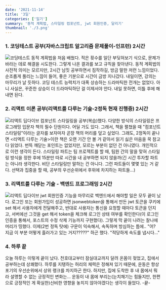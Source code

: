 ```yaml
---
date: '2021-11-14'
title: '3일'
categories: ['일기']
summary: '동적 계획법, 스타일링 컴포넌트, jwt 회원인증, 달리기'
thumbnail: './3.png'
---
```


### 1. 코딩테스트 공부(자바스크립트 알고리즘 문제풀이-인프런) 2시간

![코딩테스트](https://ifh.cc/g/Ct5Bjz.jpg '코딩테스트')
동적 계획법을 처음 배웠다. 적은 횟수를 일단 부딪혀보기 식으로, 문제가 바라는 데로 해결을 시도한다. 그렇게 나온 결과를 보고 규칙을 찾아낸다. 동적 계획법의 사전적 의미는 모르지만, 2시간 남짓 공부하면서 짐작하길, 방금 말한 저런 느낌이었다. 순조롭게 풀리는 느낌이 들어, 좋은 기분으로 시간이 금방 지나갔다. 내일이면, 강의는 마무리가 날 듯하다. 코딩 테스트 능력치가 대폭 상승하는 드라마틱한 전개는 없었다. 아니 사실은, 꾸준한 상승이 더 드라마틱하단 걸 이제서야 안다. 내일 못하면, 이틀 후에 해내면 된다.

### 2. 리액트 이론 공부(리액트를 다루는 기술-2정독 현재 진행중) 2시간

![리액트 딥다이브](https://ifh.cc/g/Kaw87N.jpg '리액트 딥다이브')
컴포넌트 스타일링을 공부(복습)했다. 다양한 방식의 스타일링은 프로그래밍 입문자 책의 필수 단원이다. 어딜 가도 있다. 그래서, 책을 펼쳤을 때 "컴포넌트 스타일링"이라는 글자를 보자마자 곧장 책의 머리를 덮고 싶었다. 그래도, 2정독이 끝나면 <리액트 다루는 기술>이란 책은 오랜 기간 안 볼 거 같아서 읽기 싫은 마음을 꾹 참고 다 읽었다. 번뜩 깨닫는 포인트는 없었지만, 모르는 부분이 없던 건 아니였다. 개인적으로 이런 생각이 든다. 스타일링 파트는 팀 프로젝트를 할 때, 팀원 간의 말을 맞혀 스타일링 방식을 정한 후에 15분만 따로 시간을 내 공부하면 되지 않을까(긴 시간 투자할 파트는 아니라 생각한다. 비단 스타일링만 말하는 건 아니다. 그런 파트들이 몇몇 있는 거 같다. 선택과 집중을 할 때, 공부의 우선순위에서 후위에 차지하는 파트들...)

### 3. 리액트를 다루는 기술 - 백엔드 프로그래밍 2시간

![리액트 딥다이브](https://ifh.cc/g/WDOpug.jpg '리액트 딥다이브')
jwt 회원인증 기능을 마무리로 백엔드에서 해야할 일은 모두 끝이 났다. 로그인 또는 회원가입이 성공하면 jsonwebtoken을 통해서 만든 jwt 토큰을 쿠키에 set 해서 사용자에게 전달해주고, 반대로 사용자는 통신을 요청할 때마다 토큰을 던지고, 서버에선 그것을 get 해서 token을 체크해 로그인 상태 여부를 확인한다(이 로그인 인증을 통해서, 포스트의 수정 삭제 기능까지 구현했다).
그렇게 막 끝이 나려는 찰나에 머리가 띵했다. 이제(2번 정독 탓에) 구문이 익숙해서, 속독하며 방심하는 틈에.. "어? 지금 이 부분 어떻게 흘러가고 있는 거지?????" 하곤 했다.
"적당하게 속도를 냅시다..."

### 4. 하루 끝

오늘 하루는 이렇게 끝이 났다. 천호대교부터 잠실대교까지 달려 온몸이 젖었고, 집에서 공부하는데 상쾌했다. 하루를 지탱하는 허리의 체력은 정해져 있기 때문에, 운동은 항상 포기의 우선순위에서 상위 랭크를 차지하곤 한다. 하지만, 집에 도착한 후 내 몸에서 뭐라 설명할 수 없는 긍정적인 변화는...
운동이 내 몸에 부리는(눈치채기는 힘들지만, 한편으로 긍정적인 게 확실한)신비한 영향을 놓치지 않아야겠다는 생각이 들었다. -끝-

